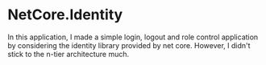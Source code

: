 # NetCore.Identity
In this application, I made a simple login, logout and role control application by considering the identity library provided by net core. However, I didn't stick to the n-tier architecture much.
